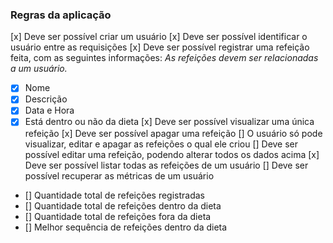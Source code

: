 ### Regras da aplicação

[x] Deve ser possível criar um usuário
[x] Deve ser possível identificar o usuário entre as requisições
[x] Deve ser possível registrar uma refeição feita, com as seguintes informações:
  *As refeições devem ser relacionadas a um usuário.*
  - [x] Nome
  - [x] Descrição
  - [x] Data e Hora
  - [x] Está dentro ou não da dieta
[x] Deve ser possível visualizar uma única refeição
[x] Deve ser possível apagar uma refeição
[] O usuário só pode visualizar, editar e apagar as refeições o qual ele criou
[] Deve ser possível editar uma refeição, podendo alterar todos os dados acima
[x] Deve ser possível listar todas as refeições de um usuário
[] Deve ser possível recuperar as métricas de um usuário
  - [] Quantidade total de refeições registradas
  - [] Quantidade total de refeições dentro da dieta
  - [] Quantidade total de refeições fora da dieta
  - [] Melhor sequência de refeições dentro da dieta